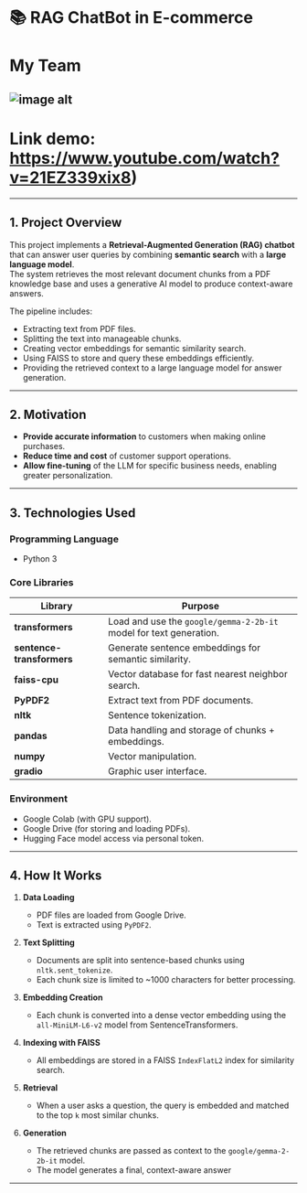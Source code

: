 # 📚 RAG ChatBot in E-commerce

# My Team
![image alt](https://github.com/TuantdUIT/Project_AISC/blob/e34ce0ba5fb25b025aecff0c2319725ed2cd586f/DSC_3255.JPG)
---
# Link demo: https://www.youtube.com/watch?v=21EZ339xix8)
---
## 1. Project Overview
This project implements a **Retrieval-Augmented Generation (RAG) chatbot** that can answer user queries by combining **semantic search** with a **large language model**.  
The system retrieves the most relevant document chunks from a PDF knowledge base and uses a generative AI model to produce context-aware answers.

The pipeline includes:
- Extracting text from PDF files.
- Splitting the text into manageable chunks.
- Creating vector embeddings for semantic similarity search.
- Using FAISS to store and query these embeddings efficiently.
- Providing the retrieved context to a large language model for answer generation.

---

## 2. Motivation
- **Provide accurate information** to customers when making online purchases.  
- **Reduce time and cost** of customer support operations.  
- **Allow fine-tuning** of the LLM for specific business needs, enabling greater personalization.

---
## 3. Technologies Used

### **Programming Language**
- Python 3

### **Core Libraries**
| Library | Purpose |
|---------|---------|
| **transformers** | Load and use the `google/gemma-2-2b-it` model for text generation. |
| **sentence-transformers** | Generate sentence embeddings for semantic similarity. |
| **faiss-cpu** | Vector database for fast nearest neighbor search. |
| **PyPDF2** | Extract text from PDF documents. |
| **nltk** | Sentence tokenization. |
| **pandas** | Data handling and storage of chunks + embeddings. |
| **numpy** | Vector manipulation. |
| **gradio** | Graphic user interface. |
### **Environment**
- Google Colab (with GPU support).
- Google Drive (for storing and loading PDFs).
- Hugging Face model access via personal token.

---

## 4. How It Works

1. **Data Loading**
   - PDF files are loaded from Google Drive.
   - Text is extracted using `PyPDF2`.

2. **Text Splitting**
   - Documents are split into sentence-based chunks using `nltk.sent_tokenize`.
   - Each chunk size is limited to ~1000 characters for better processing.

3. **Embedding Creation**
   - Each chunk is converted into a dense vector embedding using the `all-MiniLM-L6-v2` model from SentenceTransformers.

4. **Indexing with FAISS**
   - All embeddings are stored in a FAISS `IndexFlatL2` index for similarity search.

5. **Retrieval**
   - When a user asks a question, the query is embedded and matched to the top `k` most similar chunks.

6. **Generation**
   - The retrieved chunks are passed as context to the `google/gemma-2-2b-it` model.
   - The model generates a final, context-aware answer

---



